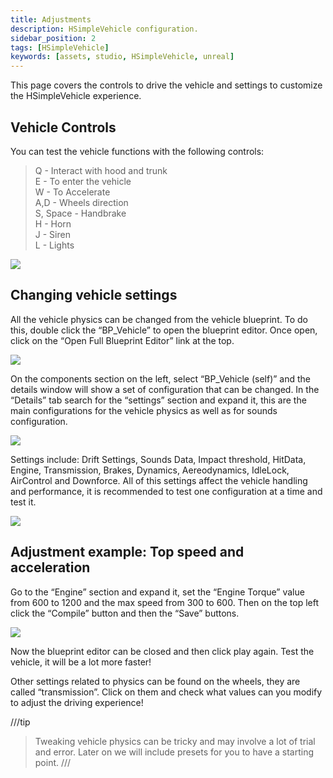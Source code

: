 ```yaml
---
title: Adjustments
description: HSimpleVehicle configuration.
sidebar_position: 2
tags: [HSimpleVehicle]
keywords: [assets, studio, HSimpleVehicle, unreal]
---
```

This page covers the controls to drive the vehicle and settings to customize the HSimpleVehicle experience.

## Vehicle Controls

You can test the vehicle functions with the following controls:

> Q - Interact with hood and trunk  
> E - To enter the vehicle  
> W - To Accelerate  
> A,D - Wheels direction  
> S, Space - Handbrake  
> H - Horn  
> J - Siren  
> L - Lights


![](\img\docs\assets-modding\creating-assets\studio\HSimpleVehicle\06_controls.png)

## Changing vehicle settings

All the vehicle physics can be changed from the vehicle blueprint. To do this, double click the “BP_Vehicle” to open the blueprint editor. Once open, click on the “Open Full Blueprint Editor” link at the top.

![](\img\docs\assets-modding\creating-assets\studio\HSimpleVehicle\07_settings1.png)

On the components section on the left, select “BP_Vehicle (self)” and the details window will show a set of configuration that can be changed. In the “Details” tab search for the “settings” section and expand it, this are the main configurations for the vehicle physics as well as for sounds configuration.

![](\img\docs\assets-modding\creating-assets\studio\HSimpleVehicle\08_settings2.png)

Settings include: Drift Settings, Sounds Data, Impact threshold, HitData, Engine, Transmission, Brakes, Dynamics, Aereodynamics, IdleLock, AirControl and Downforce. All of this settings affect the vehicle handling and performance, it is recommended to test one configuration at a time and test it.

![](\img\docs\assets-modding\creating-assets\studio\HSimpleVehicle\09_settings3.png)

## Adjustment example: Top speed and acceleration

Go to the “Engine” section and expand it, set the “Engine Torque” value from 600 to 1200 and the max speed from 300 to 600. Then on the top left click the “Compile” button and then the “Save” buttons. 

![](\img\docs\assets-modding\creating-assets\studio\HSimpleVehicle\10_settings4.png)

Now the blueprint editor can be closed and then click play again. Test the vehicle, it will be a lot more faster!

Other settings related to physics can be found on the wheels, they are called “transmission”. Click on them and check what values can you modify to adjust the driving experience!

///tip
> Tweaking vehicle physics can be tricky and may involve a lot of trial and error. Later on we will include presets for you to have a starting point.
///